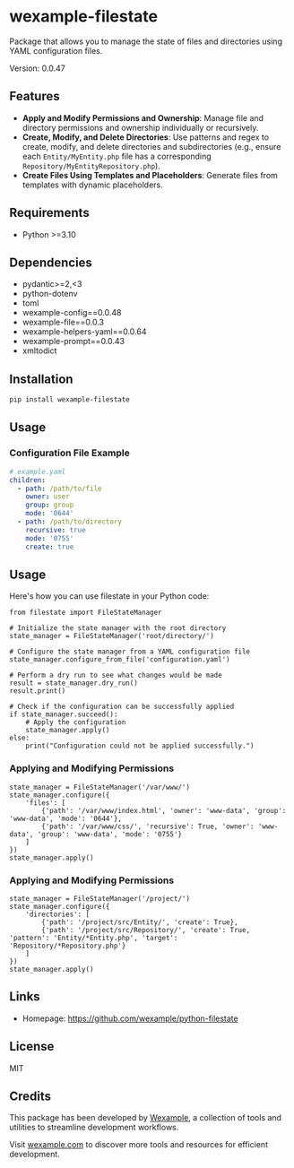 # wexample-filestate

Package that allows you to manage the state of files and directories using YAML configuration files.

Version: 0.0.47

## Features

- **Apply and Modify Permissions and Ownership**: Manage file and directory permissions and ownership individually or recursively.
- **Create, Modify, and Delete Directories**: Use patterns and regex to create, modify, and delete directories and subdirectories (e.g., ensure each `Entity/MyEntity.php` file has a corresponding `Repository/MyEntityRepository.php`).
- **Create Files Using Templates and Placeholders**: Generate files from templates with dynamic placeholders.


## Requirements

- Python >=3.10

## Dependencies

- pydantic>=2,<3
- python-dotenv
- toml
- wexample-config==0.0.48
- wexample-file==0.0.3
- wexample-helpers-yaml==0.0.64
- wexample-prompt==0.0.43
- xmltodict

## Installation

```bash
pip install wexample-filestate
```

## Usage


### Configuration File Example

```yaml
# example.yaml
children:
  - path: /path/to/file
    owner: user
    group: group
    mode: '0644'
  - path: /path/to/directory
    recursive: true
    mode: '0755'
    create: true
```

## Usage

Here's how you can use filestate in your Python code:

```
from filestate import FileStateManager

# Initialize the state manager with the root directory
state_manager = FileStateManager('root/directory/')

# Configure the state manager from a YAML configuration file
state_manager.configure_from_file('configuration.yaml')

# Perform a dry run to see what changes would be made
result = state_manager.dry_run()
result.print()

# Check if the configuration can be successfully applied
if state_manager.succeed():
    # Apply the configuration
    state_manager.apply()
else:
    print("Configuration could not be applied successfully.")

```

### Applying and Modifying Permissions

```
state_manager = FileStateManager('/var/www/')
state_manager.configure({
    'files': [
        {'path': '/var/www/index.html', 'owner': 'www-data', 'group': 'www-data', 'mode': '0644'},
        {'path': '/var/www/css/', 'recursive': True, 'owner': 'www-data', 'group': 'www-data', 'mode': '0755'}
    ]
})
state_manager.apply()
```

### Applying and Modifying Permissions

```
state_manager = FileStateManager('/project/')
state_manager.configure({
    'directories': [
        {'path': '/project/src/Entity/', 'create': True},
        {'path': '/project/src/Repository/', 'create': True, 'pattern': 'Entity/*Entity.php', 'target': 'Repository/*Repository.php'}
    ]
})
state_manager.apply()
```

## Links

- Homepage: https://github.com/wexample/python-filestate

## License

MIT
## Credits

This package has been developed by [Wexample](https://wexample.com), a collection of tools and utilities to streamline development workflows.

Visit [wexample.com](https://wexample.com) to discover more tools and resources for efficient development.